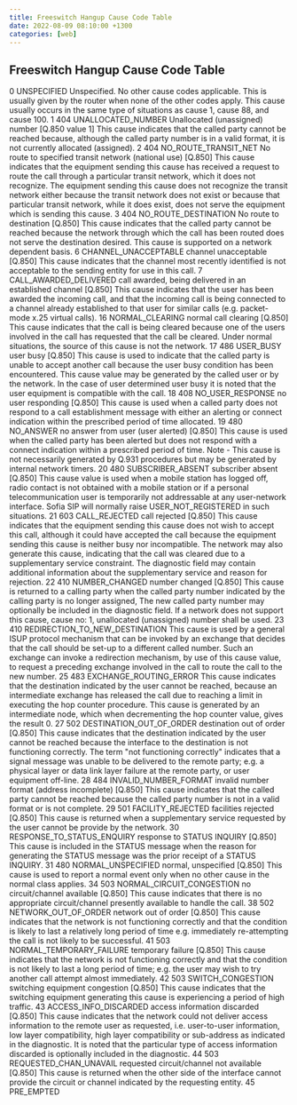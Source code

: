 ```yaml
---
title: Freeswitch Hangup Cause Code Table
date: 2022-08-09 08:10:00 +1300
categories: [web]
---
```


## Freeswitch Hangup Cause Code Table

0		UNSPECIFIED	Unspecified. No other cause codes applicable.	This is usually given by the router when none of the other codes apply. This cause usually occurs in the same type of situations as cause 1, cause 88, and cause 100.
1	404	UNALLOCATED_NUMBER	Unallocated (unassigned) number [Q.850 value 1]	This cause indicates that the called party cannot be reached because, although the called party number is in a valid format, it is not currently allocated (assigned).
2	404	NO_ROUTE_TRANSIT_NET	No route to specified transit network (national use) [Q.850]	This cause indicates that the equipment sending this cause has received a request to route the call through a particular transit network, which it does not recognize. The equipment sending this cause does not recognize the transit network either because the transit network does not exist or because that particular transit network, while it does exist, does not serve the equipment which is sending this cause.
3	404	NO_ROUTE_DESTINATION	No route to destination [Q.850]	This cause indicates that the called party cannot be reached because the network through which the call has been routed does not serve the destination desired. This cause is supported on a network dependent basis.
6		CHANNEL_UNACCEPTABLE	channel unacceptable [Q.850]	This cause indicates that the channel most recently identified is not acceptable to the sending entity for use in this call.
7		CALL_AWARDED_DELIVERED	call awarded, being delivered in an established channel [Q.850]	This cause indicates that the user has been awarded the incoming call, and that the incoming call is being connected to a channel already established to that user for similar calls (e.g. packet-mode x.25 virtual calls).
16		NORMAL_CLEARING	normal call clearing [Q.850]	This cause indicates that the call is being cleared because one of the users involved in the call has requested that the call be cleared. Under normal situations, the source of this cause is not the network.
17	486	USER_BUSY	user busy [Q.850]	This cause is used to indicate that the called party is unable to accept another call because the user busy condition has been encountered. This cause value may be generated by the called user or by the network. In the case of user determined user busy it is noted that the user equipment is compatible with the call.
18	408	NO_USER_RESPONSE	no user responding [Q.850]	This cause is used when a called party does not respond to a call establishment message with either an alerting or connect indication within the prescribed period of time allocated.
19	480	NO_ANSWER	no answer from user (user alerted) [Q.850]	This cause is used when the called party has been alerted but does not respond with a connect indication within a prescribed period of time. Note - This cause is not necessarily generated by Q.931 procedures but may be generated by internal network timers.
20	480	SUBSCRIBER_ABSENT	subscriber absent [Q.850]	This cause value is used when a mobile station has logged off, radio contact is not obtained with a mobile station or if a personal telecommunication user is temporarily not addressable at any user-network interface. Sofia SIP will normally raise USER_NOT_REGISTERED in such situations.
21	603	CALL_REJECTED	call rejected [Q.850]	This cause indicates that the equipment sending this cause does not wish to accept this call, although it could have accepted the call because the equipment sending this cause is neither busy nor incompatible. The network may also generate this cause, indicating that the call was cleared due to a supplementary service constraint. The diagnostic field may contain additional information about the supplementary service and reason for rejection.
22	410	NUMBER_CHANGED	number changed [Q.850]	This cause is returned to a calling party when the called party number indicated by the calling party is no longer assigned, The new called party number may optionally be included in the diagnostic field. If a network does not support this cause, cause no: 1, unallocated (unassigned) number shall be used.
23	410	REDIRECTION_TO_NEW_DESTINATION		This cause is used by a general ISUP protocol mechanism that can be invoked by an exchange that decides that the call should be set-up to a different called number. Such an exchange can invoke a redirection mechanism, by use of this cause value, to request a preceding exchange involved in the call to route the call to the new number.
25	483	EXCHANGE_ROUTING_ERROR		This cause indicates that the destination indicated by the user cannot be reached, because an intermediate exchange has released the call due to reaching a limit in executing the hop counter procedure. This cause is generated by an intermediate node, which when decrementing the hop counter value, gives the result 0.
27	502	DESTINATION_OUT_OF_ORDER	destination out of order [Q.850]	This cause indicates that the destination indicated by the user cannot be reached because the interface to the destination is not functioning correctly. The term "not functioning correctly" indicates that a signal message was unable to be delivered to the remote party; e.g. a physical layer or data link layer failure at the remote party, or user equipment off-line.
28	484	INVALID_NUMBER_FORMAT	invalid number format (address incomplete) [Q.850]	This cause indicates that the called party cannot be reached because the called party number is not in a valid format or is not complete.
29	501	FACILITY_REJECTED	facilities rejected [Q.850]	This cause is returned when a supplementary service requested by the user cannot be provide by the network.
30		RESPONSE_TO_STATUS_ENQUIRY	response to STATUS INQUIRY [Q.850]	This cause is included in the STATUS message when the reason for generating the STATUS message was the prior receipt of a STATUS INQUIRY.
31	480	NORMAL_UNSPECIFIED	normal, unspecified [Q.850]	This cause is used to report a normal event only when no other cause in the normal class applies.
34	503	NORMAL_CIRCUIT_CONGESTION	no circuit/channel available [Q.850]	This cause indicates that there is no appropriate circuit/channel presently available to handle the call.
38	502	NETWORK_OUT_OF_ORDER	network out of order [Q.850]	This cause indicates that the network is not functioning correctly and that the condition is likely to last a relatively long period of time e.g. immediately re-attempting the call is not likely to be successful.
41	503	NORMAL_TEMPORARY_FAILURE	temporary failure [Q.850]	This cause indicates that the network is not functioning correctly and that the condition is not likely to last a long period of time; e.g. the user may wish to try another call attempt almost immediately.
42	503	SWITCH_CONGESTION	switching equipment congestion [Q.850]	This cause indicates that the switching equipment generating this cause is experiencing a period of high traffic.
43		ACCESS_INFO_DISCARDED	access information discarded [Q.850]	This cause indicates that the network could not deliver access information to the remote user as requested, i.e. user-to-user information, low layer compatibility, high layer compatibility or sub-address as indicated in the diagnostic. It is noted that the particular type of access information discarded is optionally included in the diagnostic.
44	503	REQUESTED_CHAN_UNAVAIL	requested circuit/channel not available [Q.850]	This cause is returned when the other side of the interface cannot provide the circuit or channel indicated by the requesting entity.
45		PRE_EMPTED		
